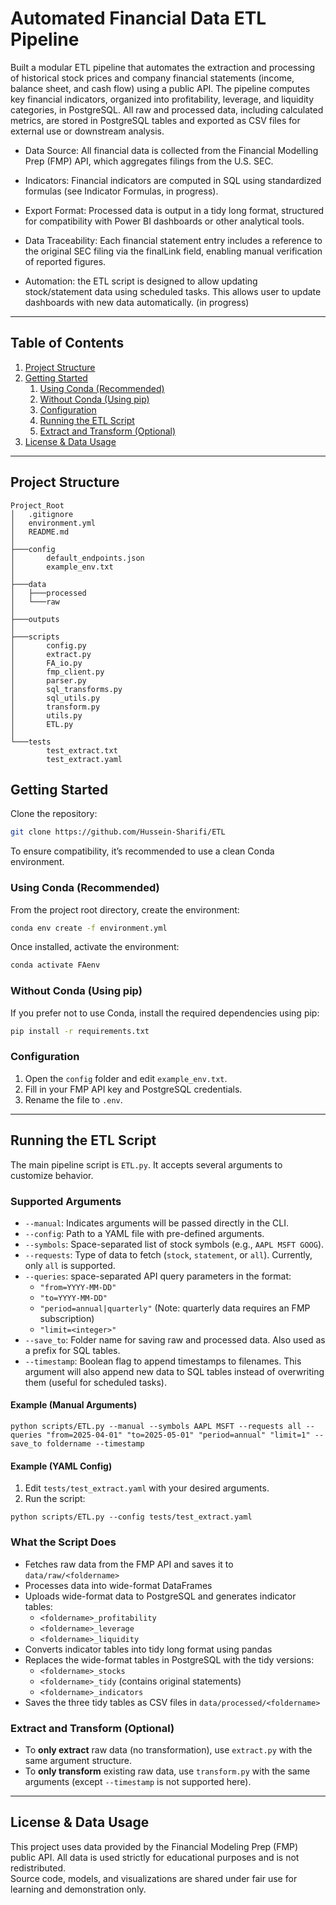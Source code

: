 # Automated Financial Data ETL Pipeline

Built a modular ETL pipeline that automates the extraction and processing of historical stock prices and company financial statements (income, balance sheet, and cash flow) using a public API. The pipeline computes key financial indicators, organized into profitability, leverage, and liquidity categories, in PostgreSQL. All raw and processed data, including calculated metrics, are stored in PostgreSQL tables and exported as CSV files for external use or downstream analysis.

- Data Source: All financial data is collected from the Financial Modelling Prep (FMP) API, which aggregates filings from the U.S. SEC.

- Indicators: Financial indicators are computed in SQL using standardized formulas (see Indicator Formulas, in progress).

- Export Format: Processed data is output in a tidy long format, structured for compatibility with Power BI dashboards or other analytical tools.

- Data Traceability: Each financial statement entry includes a reference to the original SEC filing via the finalLink field, enabling manual verification of reported figures.

- Automation: the ETL script is designed to allow updating stock/statement data using scheduled tasks. This allows user to update dashboards with new data automatically. (in progress)

---

## Table of Contents

1. [Project Structure](#project-structure)  
2. [Getting Started](#getting-started)  
   1. [Using Conda (Recommended)](#using-conda-recommended)  
   2. [Without Conda (Using pip)](#without-conda-using-pip)  
   3. [Configuration](#configuration)  
   4. [Running the ETL Script](#running-the-etl-script)  
   5. [Extract and Transform (Optional)](#extract-and-transform-optional)  
3. [License & Data Usage](#license--data-usage)

---

## Project Structure

```
Project_Root
│   .gitignore
│   environment.yml
│   README.md
│
├───config
│       default_endpoints.json
│       example_env.txt
│
├───data
│   ├───processed
│   └───raw
│
├───outputs
│   
├───scripts
│       config.py
│       extract.py
│       FA_io.py
│       fmp_client.py
│       parser.py
│       sql_transforms.py
│       sql_utils.py
│       transform.py
│       utils.py
│       ETL.py
│
└───tests
        test_extract.txt
        test_extract.yaml
```



## Getting Started

Clone the repository:

```bash
git clone https://github.com/Hussein-Sharifi/ETL
```

To ensure compatibility, it’s recommended to use a clean Conda environment.

### Using Conda (Recommended)

From the project root directory, create the environment:

```bash
conda env create -f environment.yml
```

Once installed, activate the environment:

```bash
conda activate FAenv
```

### Without Conda (Using pip)

If you prefer not to use Conda, install the required dependencies using pip:

```bash
pip install -r requirements.txt
```

### Configuration

1. Open the `config` folder and edit `example_env.txt`.
2. Fill in your FMP API key and PostgreSQL credentials.
3. Rename the file to `.env`.

---


## Running the ETL Script

The main pipeline script is `ETL.py`. It accepts several arguments to customize behavior.

### Supported Arguments

- `--manual`: Indicates arguments will be passed directly in the CLI.
- `--config`: Path to a YAML file with pre-defined arguments.
- `--symbols`: Space-separated list of stock symbols (e.g., `AAPL MSFT GOOG`).
- `--requests`: Type of data to fetch (`stock`, `statement`, or `all`). Currently, only `all` is supported.
- `--queries`: space-separated API query parameters in the format:
  - `"from=YYYY-MM-DD"`
  - `"to=YYYY-MM-DD"`
  - `"period=annual|quarterly"` (Note: quarterly data requires an FMP subscription)
  - `"limit=<integer>"`
- `--save_to`: Folder name for saving raw and processed data. Also used as a prefix for SQL tables.
- `--timestamp`: Boolean flag to append timestamps to filenames. This argument will also append new data to SQL tables instead of overwriting them (useful for scheduled tasks).

#### Example (Manual Arguments)

```
python scripts/ETL.py --manual --symbols AAPL MSFT --requests all --queries "from=2025-04-01" "to=2025-05-01" "period=annual" "limit=1" --save_to foldername --timestamp
```

#### Example (YAML Config)

1. Edit `tests/test_extract.yaml` with your desired arguments.
2. Run the script:

```
python scripts/ETL.py --config tests/test_extract.yaml
```

### What the Script Does

- Fetches raw data from the FMP API and saves it to `data/raw/<foldername>`
- Processes data into wide-format DataFrames
- Uploads wide-format data to PostgreSQL and generates indicator tables:
  - `<foldername>_profitability`
  - `<foldername>_leverage`
  - `<foldername>_liquidity`
- Converts indicator tables into tidy long format using pandas
- Replaces the wide-format tables in PostgreSQL with the tidy versions:
  - `<foldername>_stocks`
  - `<foldername>_tidy` (contains original statements)
  - `<foldername>_indicators`
- Saves the three tidy tables as CSV files in `data/processed/<foldername>`

### Extract and Transform (Optional)

- To **only extract** raw data (no transformation), use `extract.py` with the same argument structure.
- To **only transform** existing raw data, use `transform.py` with the same arguments (except `--timestamp` is not supported here).

---


## License & Data Usage

This project uses data provided by the Financial Modeling Prep (FMP) public API. All data is used strictly for educational purposes and is not redistributed.  
Source code, models, and visualizations are shared under fair use for learning and demonstration only.
